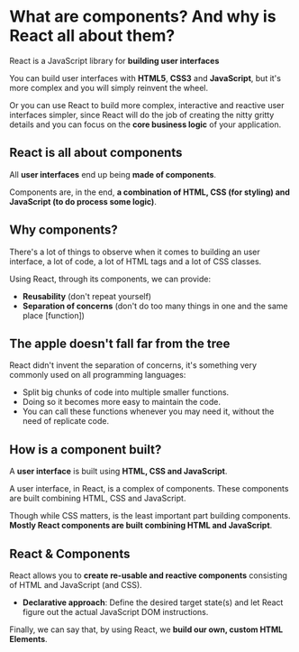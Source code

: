 # What are components? And why is React all about them?

React is a JavaScript library for **building user interfaces**

You can build user interfaces with **HTML5**, **CSS3** and **JavaScript**, but it's more complex and you will simply reinvent the wheel.

Or you can use React to build more complex, interactive and reactive user interfaces simpler, since React will do the job of creating the nitty gritty details and you can focus on the **core business logic** of your application.

## React is all about components

All **user interfaces** end up being **made of components**.

Components are, in the end, **a combination of HTML, CSS (for styling) and JavaScript (to do process some logic)**.

## Why components?

There's a lot of things to observe when it comes to building an user interface, a lot of code, a lot of HTML tags and a lot of CSS classes.

Using React, through its components, we can provide:

- **Reusability** (don't repeat yourself)
- **Separation of concerns** (don't do too many things in one and the same place [function])

## The apple doesn't fall far from the tree

React didn't invent the separation of concerns, it's something very commonly used on all programming languages:

- Split big chunks of code into multiple smaller functions.
- Doing so it becomes more easy to maintain the code.
- You can call these functions whenever you may need it, without the need of replicate code.

## How is a component built?

A **user interface** is built using **HTML, CSS and JavaScript**.

A user interface, in React, is a complex of components. These components are built combining HTML, CSS and JavaScript.

Though while CSS matters, is the least important part building components. **Mostly React components are built combining HTML and JavaScript**.

## React & Components

React allows you to **create re-usable and reactive components** consisting of HTML and JavaScript (and CSS).

- **Declarative approach**: Define the desired target state(s) and let React figure out the actual JavaScript DOM instructions.

Finally, we can say that, by using React, we **build our own, custom HTML Elements**.

